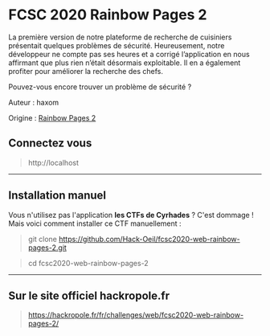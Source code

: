 # FCSC 2020 Rainbow Pages 2

La première version de notre plateforme de recherche de cuisiniers présentait quelques problèmes de sécurité. Heureusement, notre développeur ne compte pas ses heures et a corrigé l’application en nous affirmant que plus rien n’était désormais exploitable. Il en a également profiter pour améliorer la recherche des chefs.

Pouvez-vous encore trouver un problème de sécurité ?



Auteur : haxom

Origine : [Rainbow Pages 2](https://hackropole.fr/fr/challenges/web/fcsc2020-web-rainbow-pages-2/)


## Connectez vous 

> http://localhost


-----------

## Installation manuel
Vous n'utilisez pas l'application **les CTFs de Cyrhades** ? C'est dommage !
Mais voici comment installer ce CTF manuellement :

> git clone https://github.com/Hack-Oeil/fcsc2020-web-rainbow-pages-2.git

> cd fcsc2020-web-rainbow-pages-2


-----------

## Sur le site officiel hackropole.fr
> https://hackropole.fr/fr/challenges/web/fcsc2020-web-rainbow-pages-2/